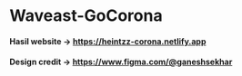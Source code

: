 # Waveast-GoCorona

#### Hasil website &rarr; https://heintzz-corona.netlify.app
#### Design credit &rarr; https://www.figma.com/@ganeshsekhar
